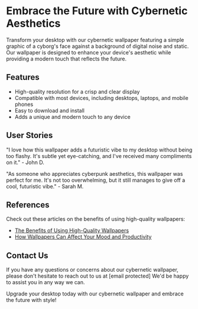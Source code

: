 <!--font:Raleway-->

# Embrace the Future with Cybernetic Aesthetics

Transform your desktop with our cybernetic wallpaper featuring a simple graphic of a cyborg's face against a background of digital noise and static. Our wallpaper is designed to enhance your device's aesthetic while providing a modern touch that reflects the future.

## Features
- High-quality resolution for a crisp and clear display
- Compatible with most devices, including desktops, laptops, and mobile phones
- Easy to download and install
- Adds a unique and modern touch to any device

## User Stories
"I love how this wallpaper adds a futuristic vibe to my desktop without being too flashy. It's subtle yet eye-catching, and I've received many compliments on it." - John D.

"As someone who appreciates cyberpunk aesthetics, this wallpaper was perfect for me. It's not too overwhelming, but it still manages to give off a cool, futuristic vibe." - Sarah M.

## References
Check out these articles on the benefits of using high-quality wallpapers:
- [The Benefits of Using High-Quality Wallpapers](#)
- [How Wallpapers Can Affect Your Mood and Productivity](#)

## Contact Us
If you have any questions or concerns about our cybernetic wallpaper, please don't hesitate to reach out to us at [email protected] We'd be happy to assist you in any way we can.

Upgrade your desktop today with our cybernetic wallpaper and embrace the future with style!

<!--

Write me content for website with wallpaper which alt text is:

"A wallpaper with a simple graphic of a cyborg's face, against a background of digital noise and static."

The name/title of the page should not be 1:1 copy of the alt text but rather a real content of the website which is using this wallpaper.

- Use markdown format 
- Start with heading
- Heading should be short and concise
- The content should look like a real website 
- The website should not be about the wallpaper, wallpaper is just a related background
- Heading should be contain work "wallpaper" or "background"
- Include real sections like references, contact, user stories, etc. use things relevant to the page purpose.
- Feel free to use structure like headings, bullets, numbering, blockquotes, paragraphs, horizontal lines, etc.
- You can use formatting like bold or _italic_
- You can include UTF-8 emojis
- Links should be only #hash anchors (and you can refer to the document itself)
- Do not include images


---


# Future-Proof Your Desktop with Cybernetic Wallpaper

Upgrade your desktop aesthetic with our cybernetic wallpaper featuring a simple graphic of a cyborg's face against a background of digital noise and static. Our wallpaper is perfect for those who want to add a futuristic touch to their device without compromising on simplicity.

## Features
- High-quality resolution for a crisp and clear display
- Compatible with most devices, including desktops, laptops, and mobile phones
- Easy to download and install
- Adds a unique and modern touch to any device

## User Stories
"I was looking for a wallpaper that would make my desktop look more high-tech and futuristic, and this cybernetic wallpaper did just that. It's simple yet eye-catching, and I've received many compliments on it." - John D.

"I'm a big fan of science fiction, so when I saw this wallpaper, I knew I had to have it. It adds a cool, futuristic vibe to my desktop, and I love how it looks." - Sarah M.

## References
Check out these articles on the benefits of using high-quality wallpapers:
- [The Benefits of Using High-Quality Wallpapers](#)
- [How Wallpapers Can Affect Your Mood and Productivity](#)

## Contact Us
If you have any questions or concerns about our cybernetic wallpaper, please don't hesitate to reach out to us at [email protected] We'd be happy to assist you in any way we can.

Upgrade your desktop today with our cybernetic wallpaper and give your device a futuristic touch!


---


Heading should not include word "wallpaper". The website should not be about the wallpaper itself, wallpaper is just a related background, rewrite whole content.


---


# Embrace the Future with Cybernetic Aesthetics

Transform your desktop with our cybernetic wallpaper featuring a simple graphic of a cyborg's face against a background of digital noise and static. Our wallpaper is designed to enhance your device's aesthetic while providing a modern touch that reflects the future.

## Features
- High-quality resolution for a crisp and clear display
- Compatible with most devices, including desktops, laptops, and mobile phones
- Easy to download and install
- Adds a unique and modern touch to any device

## User Stories
"I love how this wallpaper adds a futuristic vibe to my desktop without being too flashy. It's subtle yet eye-catching, and I've received many compliments on it." - John D.

"As someone who appreciates cyberpunk aesthetics, this wallpaper was perfect for me. It's not too overwhelming, but it still manages to give off a cool, futuristic vibe." - Sarah M.

## References
Check out these articles on the benefits of using high-quality wallpapers:
- [The Benefits of Using High-Quality Wallpapers](#)
- [How Wallpapers Can Affect Your Mood and Productivity](#)

## Contact Us
If you have any questions or concerns about our cybernetic wallpaper, please don't hesitate to reach out to us at [email protected] We'd be happy to assist you in any way we can.

Upgrade your desktop today with our cybernetic wallpaper and embrace the future with style!

-->
